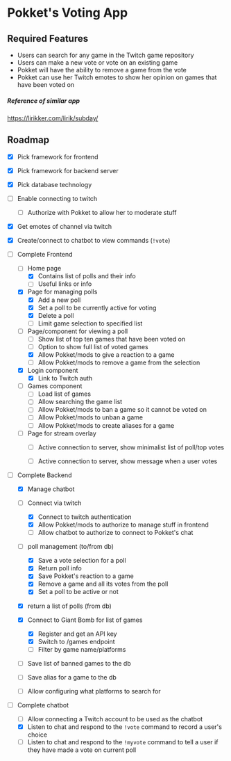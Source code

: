 # Pokket's Voting App

## Required Features
- Users can search for any game in the Twitch game repository
- Users can make a new vote or vote on an existing game
- Pokket will have the ability to remove a game from the vote
- Pokket can use her Twitch emotes to show her opinion on games that have been voted on


##### Reference of similar app
https://lirikker.com/lirik/subday/

## Roadmap
- [x] Pick framework for frontend
- [x] Pick framework for backend server
- [x] Pick database technology
- [ ] Enable connecting to twitch
  - [ ] Authorize with Pokket to allow her to moderate stuff
- [x] Get emotes of channel via twitch
- [x] Create/connect to chatbot to view commands (`!vote`)

- [ ] Complete Frontend
  - [ ] Home page
    - [x] Contains list of polls and their info
    - [ ] Useful links or info
  - [x] Page for managing polls
    - [x] Add a new poll
    - [x] Set a poll to be currently active for voting
    - [x] Delete a poll
    - [ ] Limit game selection to specified list
  - [ ] Page/component for viewing a poll
    - [ ] Show list of top ten games that have been voted on
    - [ ] Option to show full list of voted games
    - [x] Allow Pokket/mods to give a reaction to a game
    - [ ] Allow Pokket/mods to remove a game from the selection
  - [x] Login component
    - [x] Link to Twitch auth
  - [ ] Games component
    - [ ] Load list of games
    - [ ] Allow searching the game list
    - [ ] Allow Pokket/mods to ban a game so it cannot be voted on
    - [ ] Allow Pokket/mods to unban a game
    - [ ] Allow Pokket/mods to create aliases for a game
  - [ ] Page for stream overlay
    - [ ] Active connection to server, show minimalist list of poll/top votes
    - [ ] Active connection to server, show message when a user votes


- [ ] Complete Backend
  - [x] Manage chatbot
  - [ ] Connect via twitch
    - [x] Connect to twitch authentication
    - [x] Allow Pokket/mods to authorize to manage stuff in frontend
    - [ ] Allow chatbot to authorize to connect to Pokket's chat
  - [ ] poll management (to/from db)
    - [x] Save a vote selection for a poll
    - [x] Return poll info
    - [x] Save Pokket's reaction to a game
    - [x] Remove a game and all its votes from the poll
    - [x] Set a poll to be active or not
  - [x] return a list of polls (from db)
  - [x] Connect to Giant Bomb for list of games
    - [x] Register and get an API key
    - [x] Switch to /games endpoint
    - [ ] Filter by game name/platforms
  - [ ] Save list of banned games to the db
  - [ ] Save alias for a game to the db
  - [ ] Allow configuring what platforms to search for


- [ ] Complete chatbot
  - [ ] Allow connecting a Twitch account to be used as the chatbot
  - [x] Listen to chat and respond to the `!vote` command to record a user's choice
  - [ ] Listen to chat and respond to the `!myvote` command to tell a user if they have made a vote on current poll
